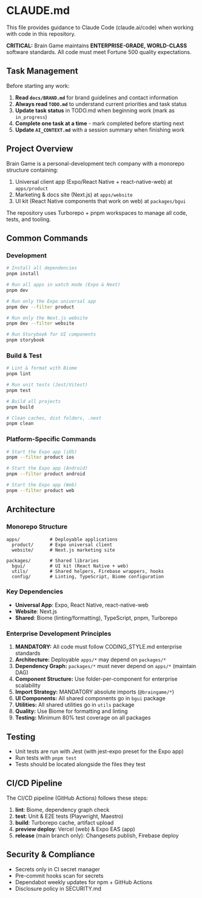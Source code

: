 # CLAUDE.md

This file provides guidance to Claude Code (claude.ai/code) when working with code in this repository.

**CRITICAL:** Brain Game maintains **ENTERPRISE-GRADE, WORLD-CLASS** software standards. All code must meet Fortune 500 quality expectations.

## Task Management

Before starting any work:
1. **Read `docs/BRAND.md`** for brand guidelines and contact information
2. **Always read `TODO.md`** to understand current priorities and task status
2. **Update task status** in TODO.md when beginning work (mark as `in_progress`)
3. **Complete one task at a time** - mark completed before starting next
4. **Update `AI_CONTEXT.md`** with a session summary when finishing work

## Project Overview

Brain Game is a personal-development tech company with a monorepo structure containing:

1. Universal client app (Expo/React Native + react-native-web) at `apps/product`
2. Marketing & docs site (Next.js) at `apps/website` 
3. UI kit (React Native components that work on web) at `packages/bgui`

The repository uses Turborepo + pnpm workspaces to manage all code, tests, and tooling.

## Common Commands

### Development

```bash
# Install all dependencies
pnpm install

# Run all apps in watch mode (Expo & Next)
pnpm dev

# Run only the Expo universal app
pnpm dev --filter product

# Run only the Next.js website
pnpm dev --filter website

# Run Storybook for UI components
pnpm storybook
```

### Build & Test

```bash
# Lint & format with Biome
pnpm lint

# Run unit tests (Jest/Vitest)
pnpm test

# Build all projects
pnpm build

# Clean caches, dist folders, .next
pnpm clean
```

### Platform-Specific Commands

```bash
# Start the Expo app (iOS)
pnpm --filter product ios

# Start the Expo app (Android)
pnpm --filter product android

# Start the Expo app (Web)
pnpm --filter product web
```

## Architecture

### Monorepo Structure

```
apps/           # Deployable applications
  product/      # Expo universal client
  website/      # Next.js marketing site

packages/       # Shared libraries
  bgui/         # UI kit (React Native + web)
  utils/        # Shared helpers, Firebase wrappers, hooks
  config/       # Linting, TypeScript, Biome configuration
```

### Key Dependencies

- **Universal App**: Expo, React Native, react-native-web
- **Website**: Next.js
- **Shared**: Biome (linting/formatting), TypeScript, pnpm, Turborepo

### Enterprise Development Principles

1. **MANDATORY:** All code must follow CODING_STYLE.md enterprise standards
2. **Architecture:** Deployable `apps/*` may depend on `packages/*`
3. **Dependency Graph:** `packages/*` must never depend on `apps/*` (maintain DAG)
4. **Component Structure:** Use folder-per-component for enterprise scalability
5. **Import Strategy:** MANDATORY absolute imports (`@braingame/*`)
6. **UI Components:** All shared components go in `bgui` package
7. **Utilities:** All shared utilities go in `utils` package
8. **Quality:** Use Biome for formatting and linting
9. **Testing:** Minimum 80% test coverage on all packages

## Testing

- Unit tests are run with Jest (with jest-expo preset for the Expo app)
- Run tests with `pnpm test`
- Tests should be located alongside the files they test

## CI/CD Pipeline

The CI/CD pipeline (GitHub Actions) follows these steps:

1. **lint**: Biome, dependency graph check
2. **test**: Unit & E2E tests (Playwright, Maestro) 
3. **build**: Turborepo cache, artifact upload
4. **preview deploy**: Vercel (web) & Expo EAS (app)
5. **release** (main branch only): Changesets publish, Firebase deploy

## Security & Compliance

- Secrets only in CI secret manager
- Pre-commit hooks scan for secrets
- Dependabot weekly updates for npm + GitHub Actions
- Disclosure policy in SECURITY.md